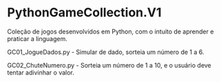 # PythonGameCollection.V1
Coleção de jogos desenvolvidos em Python, com o intuito de aprender e praticar a linguagem. 

GC01_JogueDados.py - Simular de dado, sorteia um número de 1 a 6.

GC02_ChuteNumero.py - Sorteia um número de 1 a 10, e o usuário deve tentar adivinhar o valor.
